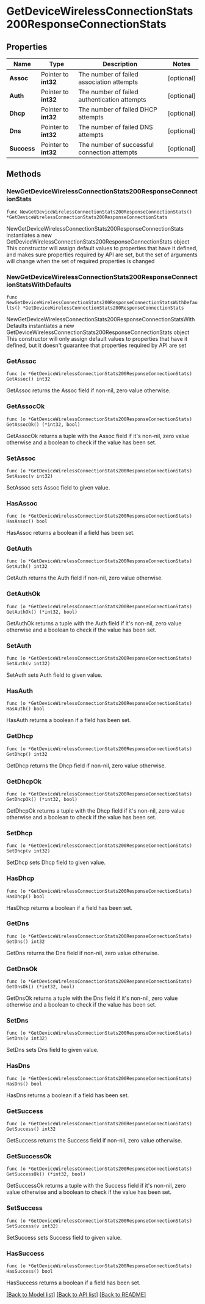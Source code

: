 # GetDeviceWirelessConnectionStats200ResponseConnectionStats

## Properties

Name | Type | Description | Notes
------------ | ------------- | ------------- | -------------
**Assoc** | Pointer to **int32** | The number of failed association attempts | [optional] 
**Auth** | Pointer to **int32** | The number of failed authentication attempts | [optional] 
**Dhcp** | Pointer to **int32** | The number of failed DHCP attempts | [optional] 
**Dns** | Pointer to **int32** | The number of failed DNS attempts | [optional] 
**Success** | Pointer to **int32** | The number of successful connection attempts | [optional] 

## Methods

### NewGetDeviceWirelessConnectionStats200ResponseConnectionStats

`func NewGetDeviceWirelessConnectionStats200ResponseConnectionStats() *GetDeviceWirelessConnectionStats200ResponseConnectionStats`

NewGetDeviceWirelessConnectionStats200ResponseConnectionStats instantiates a new GetDeviceWirelessConnectionStats200ResponseConnectionStats object
This constructor will assign default values to properties that have it defined,
and makes sure properties required by API are set, but the set of arguments
will change when the set of required properties is changed

### NewGetDeviceWirelessConnectionStats200ResponseConnectionStatsWithDefaults

`func NewGetDeviceWirelessConnectionStats200ResponseConnectionStatsWithDefaults() *GetDeviceWirelessConnectionStats200ResponseConnectionStats`

NewGetDeviceWirelessConnectionStats200ResponseConnectionStatsWithDefaults instantiates a new GetDeviceWirelessConnectionStats200ResponseConnectionStats object
This constructor will only assign default values to properties that have it defined,
but it doesn't guarantee that properties required by API are set

### GetAssoc

`func (o *GetDeviceWirelessConnectionStats200ResponseConnectionStats) GetAssoc() int32`

GetAssoc returns the Assoc field if non-nil, zero value otherwise.

### GetAssocOk

`func (o *GetDeviceWirelessConnectionStats200ResponseConnectionStats) GetAssocOk() (*int32, bool)`

GetAssocOk returns a tuple with the Assoc field if it's non-nil, zero value otherwise
and a boolean to check if the value has been set.

### SetAssoc

`func (o *GetDeviceWirelessConnectionStats200ResponseConnectionStats) SetAssoc(v int32)`

SetAssoc sets Assoc field to given value.

### HasAssoc

`func (o *GetDeviceWirelessConnectionStats200ResponseConnectionStats) HasAssoc() bool`

HasAssoc returns a boolean if a field has been set.

### GetAuth

`func (o *GetDeviceWirelessConnectionStats200ResponseConnectionStats) GetAuth() int32`

GetAuth returns the Auth field if non-nil, zero value otherwise.

### GetAuthOk

`func (o *GetDeviceWirelessConnectionStats200ResponseConnectionStats) GetAuthOk() (*int32, bool)`

GetAuthOk returns a tuple with the Auth field if it's non-nil, zero value otherwise
and a boolean to check if the value has been set.

### SetAuth

`func (o *GetDeviceWirelessConnectionStats200ResponseConnectionStats) SetAuth(v int32)`

SetAuth sets Auth field to given value.

### HasAuth

`func (o *GetDeviceWirelessConnectionStats200ResponseConnectionStats) HasAuth() bool`

HasAuth returns a boolean if a field has been set.

### GetDhcp

`func (o *GetDeviceWirelessConnectionStats200ResponseConnectionStats) GetDhcp() int32`

GetDhcp returns the Dhcp field if non-nil, zero value otherwise.

### GetDhcpOk

`func (o *GetDeviceWirelessConnectionStats200ResponseConnectionStats) GetDhcpOk() (*int32, bool)`

GetDhcpOk returns a tuple with the Dhcp field if it's non-nil, zero value otherwise
and a boolean to check if the value has been set.

### SetDhcp

`func (o *GetDeviceWirelessConnectionStats200ResponseConnectionStats) SetDhcp(v int32)`

SetDhcp sets Dhcp field to given value.

### HasDhcp

`func (o *GetDeviceWirelessConnectionStats200ResponseConnectionStats) HasDhcp() bool`

HasDhcp returns a boolean if a field has been set.

### GetDns

`func (o *GetDeviceWirelessConnectionStats200ResponseConnectionStats) GetDns() int32`

GetDns returns the Dns field if non-nil, zero value otherwise.

### GetDnsOk

`func (o *GetDeviceWirelessConnectionStats200ResponseConnectionStats) GetDnsOk() (*int32, bool)`

GetDnsOk returns a tuple with the Dns field if it's non-nil, zero value otherwise
and a boolean to check if the value has been set.

### SetDns

`func (o *GetDeviceWirelessConnectionStats200ResponseConnectionStats) SetDns(v int32)`

SetDns sets Dns field to given value.

### HasDns

`func (o *GetDeviceWirelessConnectionStats200ResponseConnectionStats) HasDns() bool`

HasDns returns a boolean if a field has been set.

### GetSuccess

`func (o *GetDeviceWirelessConnectionStats200ResponseConnectionStats) GetSuccess() int32`

GetSuccess returns the Success field if non-nil, zero value otherwise.

### GetSuccessOk

`func (o *GetDeviceWirelessConnectionStats200ResponseConnectionStats) GetSuccessOk() (*int32, bool)`

GetSuccessOk returns a tuple with the Success field if it's non-nil, zero value otherwise
and a boolean to check if the value has been set.

### SetSuccess

`func (o *GetDeviceWirelessConnectionStats200ResponseConnectionStats) SetSuccess(v int32)`

SetSuccess sets Success field to given value.

### HasSuccess

`func (o *GetDeviceWirelessConnectionStats200ResponseConnectionStats) HasSuccess() bool`

HasSuccess returns a boolean if a field has been set.


[[Back to Model list]](../README.md#documentation-for-models) [[Back to API list]](../README.md#documentation-for-api-endpoints) [[Back to README]](../README.md)


